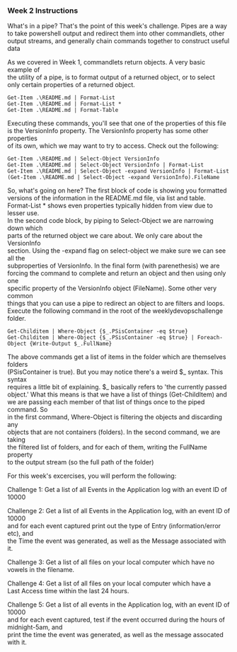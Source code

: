 ### Week 2 Instructions

What's in a pipe? That's the point of this week's challenge. Pipes are a way  
to take powershell output and redirect them into other commandlets, other  
output streams, and generally chain commands together to construct useful data  

As we covered in Week 1, commandlets return objects. A very basic example of  
the utility of a pipe, is to format output of a returned object, or to select  
only certain properties of a returned object.   

```
Get-Item .\README.md | Format-List
Get-Item .\README.md | Format-List *
Get-Item .\README.md | Format-Table
```

Executing these commands, you'll see that one of the properties of this file  
is the VersionInfo property. The VersionInfo property has some other properties  
of its own, which we may want to try to access. Check out the following:

```
Get-Item .\README.md | Select-Object VersionInfo
Get-Item .\README.md | Select-Object VersionInfo | Format-List
Get-Item .\README.md | Select-Object -expand VersionInfo | Format-List
(Get-Item .\README.md | Select-Object -expand VersionInfo).FileName
```

So, what's going on here? The first block of code is showing you formatted  
versions of the information in the README.md file, via list and table.  
Format-List * shows even properties typically hidden from view due to lesser use.  
In the second code block, by piping to Select-Object we are narrowing down which  
parts of the returned object we care about. We only care about the VersionInfo  
section. Using the -expand flag on select-object we make sure we can see all the  
subproperties of VersionInfo. In the final form (with parenethesis) we are  
forcing the command to complete and return an object and then using only one  
specific property of the VersionInfo object (FileName). Some other very common  
things that you can use a pipe to redirect an object to are filters and loops.  
Execute the following command in the root of the weeklydevopschallenge folder.  

```
Get-Childitem | Where-Object {$_.PSisContainer -eq $true}
Get-Childitem | Where-Object {$_.PSisContainer -eq $true} | Foreach-Object {Write-Output $_.FullName}
```

The above commands get a list of items in the folder which are themselves folders  
(PSisContainer is true). But you may notice there's a weird $_ syntax. This syntax  
requires a little bit of explaining. $_ basically refers to 'the currently passed  
object.'  What this means is that we have a list of things (Get-ChildItem) and  
we are passing each member of that list of things once to the piped command. So  
in the first command, Where-Object is filtering the objects and discarding any  
objects that are not containers (folders).  In the second command, we are taking  
the filtered list of folders, and for each of them, writing the FullName property  
to the output stream (so the full path of the folder)  

For this week's excercises, you will perform the following:  

Challenge 1: Get a list of all Events in the Application log with an event ID of 10000  

Challenge 2: Get a list of all Events in the Application log, with an event ID of 10000  
and for each event captured print out the type of Entry (information/error etc), and  
the Time the event was generated, as well as the Message associated with it.  

Challenge 3: Get a list of all files on your local computer which have no  
vowels in the filename.  

Challenge 4: Get a list of all files on your local computer which have a  
Last Access time within the last 24 hours.  

Challenge 5:  Get a list of all events in the Application log, with an event ID of 10000  
and for each event captured, test if the event occurred during the hours of midnight-5am, and  
print the time the event was generated, as well as the message assocated with it.  
